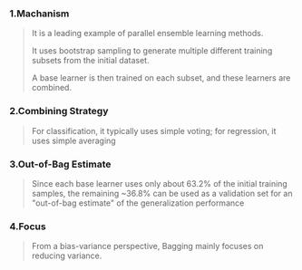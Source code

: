 ### 1.Machanism

>It is a leading example of parallel ensemble learning methods. 
>
>It uses bootstrap sampling to generate multiple different training subsets from the initial dataset. 
>
>A base learner is then trained on each subset, and these learners are combined. 

### 2.Combining Strategy

>For classification, it typically uses simple voting; for regression, it uses simple averaging

### 3.Out-of-Bag Estimate

>Since each base learner uses only about 63.2% of the initial training samples, the remaining ~36.8% can be used as a validation set for an "out-of-bag estimate" of the generalization performance

### 4.Focus

>From a bias-variance perspective, Bagging mainly focuses on reducing variance.